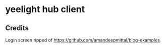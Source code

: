 # yeelight hub client

## Credits
Login screen ripped of https://github.com/amandeepmittal/blog-examples